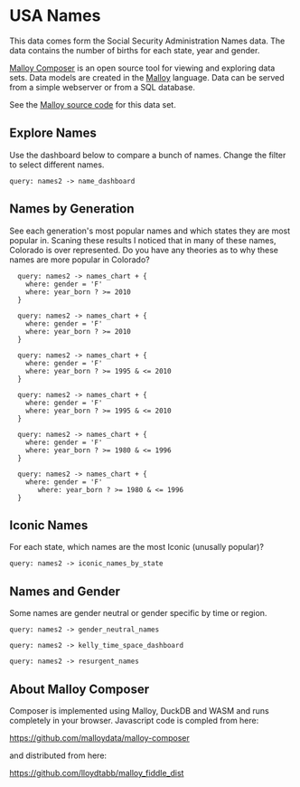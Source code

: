 # USA Names
This data comes form the Social Security Administration Names data.  The
data contains the number of births for each state, year and gender.


[Malloy Composer](https://github.com/malloydata/malloy-composer) is an open source tool for viewing and exploring data sets.  Data models are created in the  [Malloy](https://github.com/looker-open-source/malloy/) language.  Data can be served from a simple webserver or from a SQL database.  

See the [Malloy source code](https://github.com/malloydata/malloy-samples/tree/main/duckdb/names) for this data set.

## Explore Names

Use the dashboard below to compare a bunch of names. Change the filter to select different names.

<!-- malloy-query  
  name="Name Dashboard - Compare Names"
  model="names.malloy"
  renderer="dashboard"
-->
```malloy
query: names2 -> name_dashboard
```

## Names by Generation

See each generation's most popular names and which states they are most popular in.  Scaning these results I noticed that in many of these names, Colorado is over represented.  Do you have any theories as to why these names are more popular in Colorado?

<!-- malloy-query  
  name="Current: Most popular female names on or after 2010"
  model="names.malloy"
-->
```malloy
  query: names2 -> names_chart + {
    where: gender = 'F'
    where: year_born ? >= 2010
  }
```

<!-- malloy-query  
  name="Current: Most popular male names on or after 2010"
  model="names.malloy"
-->
```malloy
  query: names2 -> names_chart + {
    where: gender = 'F'
    where: year_born ? >= 2010
  }
```

<!-- malloy-query  
  name="Gen-Z: Most popular female names between 1995 and 2010"
  model="names.malloy"
-->
```malloy
  query: names2 -> names_chart + {
    where: gender = 'F'
    where: year_born ? >= 1995 & <= 2010
  }
```

<!-- malloy-query  
  name="Gen-Z: Most popular male names  between 1995 and 2010"
  model="names.malloy"
-->
```malloy
  query: names2 -> names_chart + {
    where: gender = 'F'
    where: year_born ? >= 1995 & <= 2010
  }
```

<!-- malloy-query  
  name="Millenial: Most popular female names between 1980 and 1995"
  model="names.malloy"
-->
```malloy
  query: names2 -> names_chart + {
    where: gender = 'F'
    where: year_born ? >= 1980 & <= 1996
  }
```

<!-- malloy-query  
  name="Millenial: Most popular male names  between 1980 and 1995"
  model="names.malloy"
-->
```malloy
  query: names2 -> names_chart + {
    where: gender = 'F'
       where: year_born ? >= 1980 & <= 1996
  }
```

## Iconic Names

For each state, which names are the most Iconic (unusally popular)?
 
 <!-- malloy-query  
  name="Iconic Names by State"
  model="names.malloy"
-->
```malloy
query: names2 -> iconic_names_by_state
```


## Names and Gender
Some names are gender neutral or gender specific by time or region.  

 <!-- malloy-query  
  name="Gender Neutral Name"
  description="Some names can be are common for both female and male genders.  This query investigates gender neutral names and their use over time and location."
  model="names.malloy"
-->
```malloy
query: names2 -> gender_neutral_names
```

 <!-- malloy-query  
  name="Kelly in Space and Time`"
  description="Examine the name 'Kelly' over time and location (in fine detail)."
  model="names.malloy"
  renderer="dashboard"
-->
```malloy
query: names2 -> kelly_time_space_dashboard
```

 <!-- malloy-query  
  name="Resurgent Names`"
  description="Names, once popular, lose popularity and then, sometime later, re-gain popularity.  This query finds those names.  We find the two most popular decades for a given name and the time difference between them"
  model="names.malloy"
-->
```malloy
query: names2 -> resurgent_names
```


## About Malloy Composer

Composer is implemented using Malloy, DuckDB and WASM and runs completely
in your browser.  Javascript code is compled from here:

  https://github.com/malloydata/malloy-composer
  
 and distributed from here:
 
  https://github.com/lloydtabb/malloy_fiddle_dist
